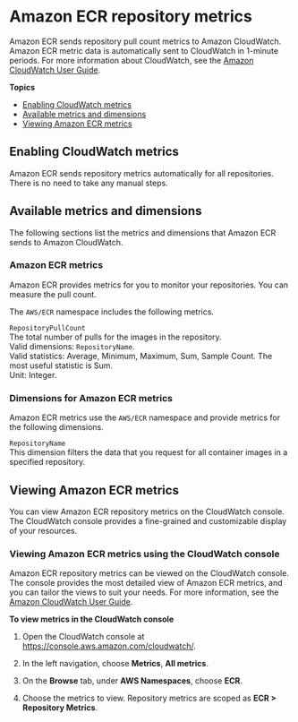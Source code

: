 # Amazon ECR repository metrics<a name="ecr-repository-metrics"></a>

Amazon ECR sends repository pull count metrics to Amazon CloudWatch\. Amazon ECR metric data is automatically sent to CloudWatch in 1\-minute periods\. For more information about CloudWatch, see the [Amazon CloudWatch User Guide](https://docs.aws.amazon.com/AmazonCloudWatch/latest/monitoring/)\.

**Topics**
+ [Enabling CloudWatch metrics](#enable_cloudwatch)
+ [Available metrics and dimensions](#available_cloudwatch_metrics)
+ [Viewing Amazon ECR metrics](#ecr-repository-metrics-viewing)

## Enabling CloudWatch metrics<a name="enable_cloudwatch"></a>

Amazon ECR sends repository metrics automatically for all repositories\. There is no need to take any manual steps\.

## Available metrics and dimensions<a name="available_cloudwatch_metrics"></a>

The following sections list the metrics and dimensions that Amazon ECR sends to Amazon CloudWatch\.

### Amazon ECR metrics<a name="ecr-metrics"></a>

Amazon ECR provides metrics for you to monitor your repositories\. You can measure the pull count\.

The `AWS/ECR` namespace includes the following metrics\.

`RepositoryPullCount`  
The total number of pulls for the images in the repository\.  
Valid dimensions: `RepositoryName`\.  
Valid statistics: Average, Minimum, Maximum, Sum, Sample Count\. The most useful statistic is Sum\.  
Unit: Integer\.

### Dimensions for Amazon ECR metrics<a name="ecs-metrics-dimensions"></a>

Amazon ECR metrics use the `AWS/ECR` namespace and provide metrics for the following dimensions\.

`RepositoryName`  
This dimension filters the data that you request for all container images in a specified repository\.

## Viewing Amazon ECR metrics<a name="ecr-repository-metrics-viewing"></a>

You can view Amazon ECR repository metrics on the CloudWatch console\. The CloudWatch console provides a fine\-grained and customizable display of your resources\.

### Viewing Amazon ECR metrics using the CloudWatch console<a name="viewing_metrics_console"></a>

Amazon ECR repository metrics can be viewed on the CloudWatch console\. The console provides the most detailed view of Amazon ECR metrics, and you can tailor the views to suit your needs\. For more information, see the [Amazon CloudWatch User Guide](https://docs.aws.amazon.com/AmazonCloudWatch/latest/monitoring/)\.

**To view metrics in the CloudWatch console**

1. Open the CloudWatch console at [https://console\.aws\.amazon\.com/cloudwatch/](https://console.aws.amazon.com/cloudwatch/)\.

1. In the left navigation, choose **Metrics**, **All metrics**\. 

1. On the **Browse** tab, under **AWS Namespaces**, choose **ECR**\.

1. Choose the metrics to view\. Repository metrics are scoped as **ECR > Repository Metrics**\.